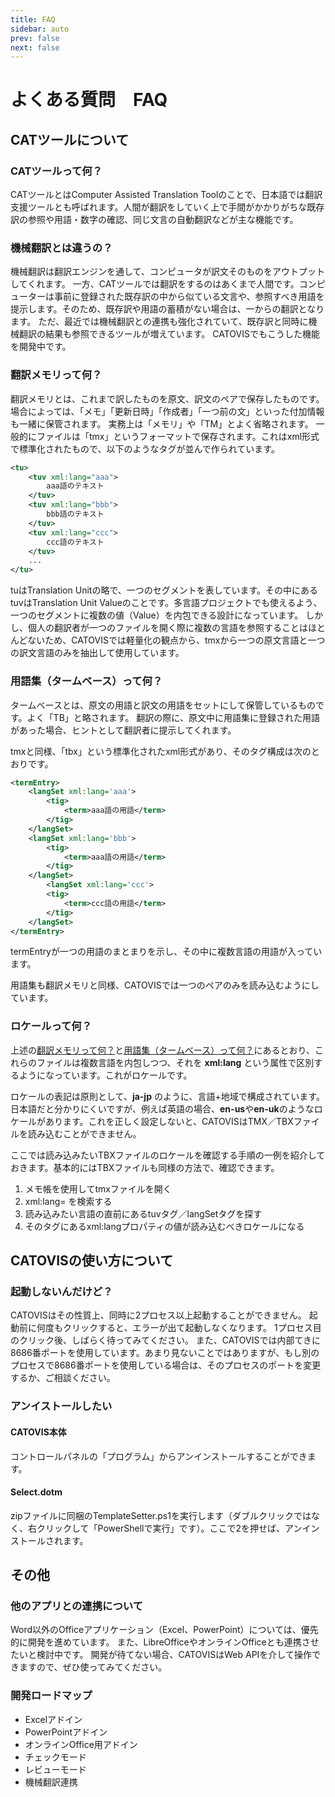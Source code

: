 ```yaml
---
title: FAQ
sidebar: auto
prev: false
next: false
---
```

# よくある質問　FAQ
## CATツールについて
### CATツールって何？
CATツールとはComputer Assisted Translation Toolのことで、日本語では翻訳支援ツールとも呼ばれます。人間が翻訳をしていく上で手間がかかりがちな既存訳の参照や用語・数字の確認、同じ文言の自動翻訳などが主な機能です。

### 機械翻訳とは違うの？
機械翻訳は翻訳エンジンを通して、コンピュータが訳文そのものをアウトプットしてくれます。
一方、CATツールでは翻訳をするのはあくまで人間です。コンピューターは事前に登録された既存訳の中から似ている文言や、参照すべき用語を提示します。そのため、既存訳や用語の蓄積がない場合は、一からの翻訳となります。
ただ、最近では機械翻訳との連携も強化されていて、既存訳と同時に機械翻訳の結果も参照できるツールが増えています。
CATOVISでもこうした機能を開発中です。

### 翻訳メモリって何？
翻訳メモリとは、これまで訳したものを原文、訳文のペアで保存したものです。場合によっては、「メモ」「更新日時」「作成者」「一つ前の文」といった付加情報も一緒に保管されます。
実務上は「メモリ」や「TM」とよく省略されます。
一般的にファイルは「tmx」というフォーマットで保存されます。これはxml形式で標準化されたもので、以下のようなタグが並んで作られています。

```xml
<tu>
	<tuv xml:lang="aaa">
        aaa語のテキスト
    </tuv>
    <tuv xml:lang="bbb">
        bbb語のテキスト
    </tuv>
    <tuv xml:lang="ccc">
        ccc語のテキスト
    </tuv>
    ...
</tu>
```

tuはTranslation Unitの略で、一つのセグメントを表しています。その中にあるtuvはTranslation Unit Valueのことです。多言語プロジェクトでも使えるよう、一つのセグメントに複数の値（Value）を内包できる設計になっています。
しかし、個人の翻訳者が一つのファイルを開く際に複数の言語を参照することはほとんどないため、CATOVISでは軽量化の観点から、tmxから一つの原文言語と一つの訳文言語のみを抽出して使用しています。

### 用語集（タームベース）って何？
タームベースとは、原文の用語と訳文の用語をセットにして保管しているものです。よく「TB」と略されます。
翻訳の際に、原文中に用語集に登録された用語があった場合、ヒントとして翻訳者に提示してくれます。

tmxと同様、「tbx」という標準化されたxml形式があり、そのタグ構成は次のとおりです。

```xml
<termEntry>
	<langSet xml:lang='aaa'>
		<tig>
			<term>aaa語の用語</term>
		</tig>
	</langSet>
	<langSet xml:lang='bbb'>
		<tig>
			<term>aaa語の用語</term>
		</tig>
	</langSet>
    	<langSet xml:lang='ccc'>
		<tig>
			<term>ccc語の用語</term>
		</tig>
	</langSet>
</termEntry>
```

termEntryが一つの用語のまとまりを示し、その中に複数言語の用語が入っています。

用語集も翻訳メモリと同様、CATOVISでは一つのペアのみを読み込むようにしています。

### ロケールって何？

上述の[翻訳メモリって何？](#翻訳メモリって何？)と[用語集（タームベース）って何？](#用語集（タームベース）って何？)にあるとおり、これらのファイルは複数言語を内包しつつ、それを **xml:lang** という属性で区別するようになっています。これがロケールです。

ロケールの表記は原則として、**ja-jp** のように、言語+地域で構成されています。日本語だと分かりにくいですが、例えば英語の場合、**en-us**や**en-uk**のようなロケールがあります。これを正しく設定しないと、CATOVISはTMX／TBXファイルを読み込むことができません。

ここでは読み込みたいTBXファイルのロケールを確認する手順の一例を紹介しておきます。基本的にはTBXファイルも同様の方法で、確認できます。

1. メモ帳を使用してtmxファイルを開く
1. xml:lang= を検索する
1. 読み込みたい言語の直前にあるtuvタグ／langSetタグを探す
1. そのタグにあるxml:langプロパティの値が読み込むべきロケールになる

## CATOVISの使い方について
### 起動しないんだけど？
CATOVISはその性質上、同時に2プロセス以上起動することができません。
起動前に何度もクリックすると、エラーが出て起動しなくなります。
1プロセス目のクリック後、しばらく待ってみてください。
また、CATOVISでは内部てきに8686番ポートを使用しています。あまり見ないことではありますが、もし別のプロセスで8686番ポートを使用している場合は、そのプロセスのポートを変更するか、ご相談ください。

### アンイストールしたい
#### CATOVIS本体
コントロールパネルの「プログラム」からアンインストールすることができます。
#### Select.dotm
zipファイルに同梱のTemplateSetter.ps1を実行します（ダブルクリックではなく、右クリックして「PowerShellで実行」です）。ここで2を押せば、アンインストールされます。

## その他
### 他のアプリとの連携について
Word以外のOfficeアプリケーション（Excel、PowerPoint）については、優先的に開発を進めています。
また、LibreOfficeやオンラインOfficeとも連携させたいと検討中です。
開発が待てない場合、CATOVISはWeb APIを介して操作できますので、ぜひ使ってみてください。

### 開発ロードマップ
- Excelアドイン
- PowerPointアドイン
- オンラインOffice用アドイン
- チェックモード
- レビューモード
- 機械翻訳連携